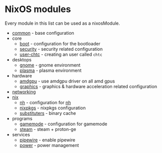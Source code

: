 # NixOS modules
Every module in this list can be used as a nixosModule.

- [common](common.nix) - base configuration
- core
  - [boot](core/boot.nix) - configuration for the bootloader
  - [security](core/security.nix) - security related configuration
  - [user-chtc](core/user-chtc.nix) - creating an user called `chtc`
- desktops
  - [gnome](desktops/gnome.nix) - gnome environment
  - [plasma](desktops/plasma.nix) - plasma environment
- hardware
  - [amdgpu](hardware/amdgpu.nix) - use amdgpu driver on all amd gpus
  - [graphics](hardware/graphics.nix) - graphics & hardware acceleration related configuration
- [networking](networking/default.nix)
- [nix](nix/default.nix)
  - [nh](nix/nh.nix) - configuration for [nh](https://github.com/viperML/nh)
  - [nixpkgs](nix/nixpkgs.nix) - nixpkgs configuration
  - [substituters](nix/substituters.nix) - binary cache
- programs
  - [gamemode](programs/gamemode.nix) - configuration for gamemode
  - [steam](programs/steam.nix) - steam + proton-ge
- services
  - [pipewire](programs/pipewire.nix) - enable pipewire
  - [power](programs/power.nix) - power management
